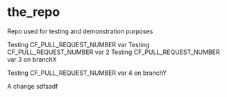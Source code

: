 # the_repo
Repo used for testing and demonstration purposes

Testing CF_PULL_REQUEST_NUMBER var
Testing CF_PULL_REQUEST_NUMBER var 2
Testing CF_PULL_REQUEST_NUMBER var 3 on branchX

Testing CF_PULL_REQUEST_NUMBER var 4 on branchY

A change
sdfsadf
